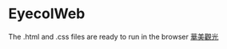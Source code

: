 # EyecolWeb
The .html and .css files are ready to run in the browser
[華美觀光](https://markgenius.github.io/EyecolWeb/html/index.html)